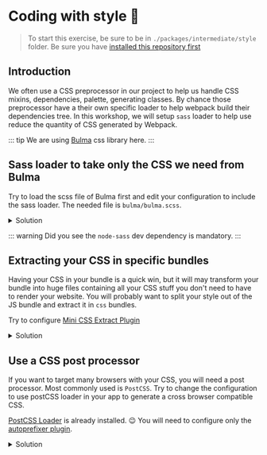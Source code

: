 # Coding with style :nail_care:

> To start this exercise, be sure to be in `./packages/intermediate/style` folder.
> Be sure you have [installed this repository first](../README.md#install)

## Introduction

We often use a CSS preprocessor in our project to help us handle CSS mixins, dependencies, palette, generating classes.
By chance those preprocessor have a their own specific loader to help webpack build their dependencies tree.
In this workshop, we will setup `sass` loader to help use reduce the quantity of CSS generated by Webpack.

::: tip
We are using [Bulma](https://bulma.io/) css library here.
:::

## Sass loader to take only the CSS we need from Bulma

Try to load the scss file of Bulma first and edit your configuration to include the sass loader.
The needed file is `bulma/bulma.scss`.

<details>
<summary>Solution</summary>

```js{25-28}
const path = require("path");
const HtmlWebpackPlugin = require("html-webpack-plugin");

module.exports = {
  entry: "./src/main.js", // The source module of our dependency graph
  output: {
    // Configuration of what we tell webpack to generate (here, a ./dist/main.js file)
    filename: "main.bundle.js",
    path: path.resolve(__dirname, "dist")
  },
  module: {
    rules: [
      {
        test: /\.jpg$/,
        use: [
          {
            loader: "file-loader",
            options: {
              outputPath: "assets",
              publicPath: "dist/assets"
            }
          }
        ]
      },
      {
        test: /\.sass$/,
        use: ["style-loader", "css-loader", "sass-loader"]
      }
    ]
  },
  plugins: [
    new HtmlWebpackPlugin({
      template: "./src/index.html"
    })
  ]
};
```

```js{1}
import "bulma/bulma.sass";
import PokemonComponent from "./pokemon.component";
import { getPokemons } from "./pokemon.service";

const pokemonList = document.querySelector("#pokemons");

getPokemons().then(response => {
  response.results.map(({ name }, index) => {
    pokemonList.appendChild(PokemonComponent(name, index + 1));
  });
});
```

</details>

::: warning
Did you see the `node-sass` dev dependency is mandatory.
:::

## Extracting your CSS in specific bundles

Having your CSS in your bundle is a quick win, but it will may transform your bundle into huge files containing all your CSS stuff you don't need to have to render your website.
You will probably want to split your style out of the JS bundle and extract it in `css` bundles.

Try to configure [Mini CSS Extract Plugin](https://github.com/webpack-contrib/mini-css-extract-plugin)

<details>
<summary>Solution</summary>

```js{3}{37-40}
const path = require("path");
const HtmlWebpackPlugin = require("html-webpack-plugin");
const MiniCssExtractPlugin = require("mini-css-extract-plugin");

module.exports = {
  entry: "./src/main.js", // The source module of our dependency graph
  output: {
    // Configuration of what we tell webpack to generate (here, a ./dist/main.js file)
    filename: "main.bundle.js",
    path: path.resolve(__dirname, "dist")
  },
  module: {
    rules: [
      {
        test: /\.jpg$/,
        use: [
          {
            loader: "file-loader",
            options: {
              outputPath: "assets",
              publicPath: "dist/assets"
            }
          }
        ]
      },
      {
        test: /\.sass$/,
        use: [
          { loader: MiniCssExtractPlugin.loader },
          "css-loader",
          "sass-loader"
        ]
      }
    ]
  },
  plugins: [
    new MiniCssExtractPlugin({
      filename: "[name].css",
      chunkFilename: "[id].css"
    }),
    new HtmlWebpackPlugin({
      template: "./src/index.html"
    })
  ]
};
```

</details>

## Use a CSS post processor

If you want to target many browsers with your CSS, you will need a post processor. Most commonly used is `PostCSS`.
Try to change the configuration to use postCSS loader in your app to generate a cross browser compatible CSS.

[PostCSS Loader](https://github.com/postcss/postcss-loader) is already installed. :wink:
You will need to configure only the [autoprefixer plugin](https://www.npmjs.com/package/autoprefixer).

<details>
<summary>Solution</summary>

```js{30-40}
const path = require("path");
const HtmlWebpackPlugin = require("html-webpack-plugin");
const MiniCssExtractPlugin = require("mini-css-extract-plugin");
const autoprefixer = require("autoprefixer");

module.exports = {
  entry: "./src/main.js", // The source module of our dependency graph
  output: {
    // Configuration of what we tell webpack to generate (here, a ./dist/main.js file)
    filename: "main.bundle.js",
    path: path.resolve(__dirname, "dist")
  },
  module: {
    rules: [
      {
        test: /\.jpg$/,
        use: [
          {
            loader: "file-loader",
            options: {
              outputPath: "assets",
              publicPath: "dist/assets"
            }
          }
        ]
      },
      {
        test: /\.sass$/,
        use: [
          { loader: MiniCssExtractPlugin.loader },
          "css-loader",
          {
            loader: "postcss-loader",
            options: {
              plugins: [
                autoprefixer({
                  browsers: ["IE >= 10", "last 2 versions", "chrome >= 28"]
                })
              ]
            }
          },
          "sass-loader"
        ]
      }
    ]
  },
  plugins: [
    new MiniCssExtractPlugin({
      filename: "[name].css",
      chunkFilename: "[id].css"
    }),
    new HtmlWebpackPlugin({
      template: "./src/index.html"
    })
  ]
};
```

</details>
